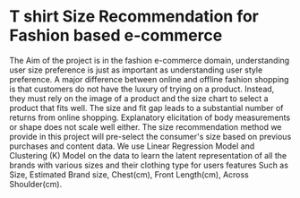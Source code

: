 # T shirt Size Recommendation for Fashion based e-commerce

The Aim of the project is in the fashion e-commerce domain, understanding user size preference is just as important as understanding user style preference. A major difference between online and offline fashion shopping is that customers do not have the luxury of trying on a product. Instead, they must rely on the image of a product and the size chart to select a product that fits well. The size and fit gap leads to a substantial number of returns from online shopping. Explanatory elicitation of body measurements or shape does not scale well either. The size recommendation method we provide in this project will pre-select the consumer's size based on previous purchases and content data. We use Linear Regression Model and Clustering (K) Model on the data to learn the latent representation of all the brands with various sizes and their clothing type for users features Such as Size, Estimated Brand size, Chest(cm), Front Length(cm), Across Shoulder(cm).
